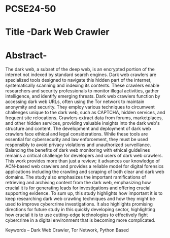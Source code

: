 # PCSE24-50
# Title -Dark Web Crawler
# Abstract-
The dark web, a subset of the deep web, is an encrypted portion of the internet not indexed by standard search engines. Dark web crawlers are specialized tools designed to navigate this hidden part of the internet, systematically scanning and indexing its contents. These crawlers enable researchers and security professionals to monitor illegal activities, gather intelligence, and identify emerging threats. 
Dark web crawlers function by accessing dark web URLs, often using the Tor network to maintain anonymity and security. They employ various techniques to circumvent challenges unique to the dark web, such as CAPTCHA, hidden services, and frequent site relocations. Crawlers extract data from forums, marketplaces, and other hidden services, providing valuable insights into the dark web's structure and content.
The development and deployment of dark web crawlers face ethical and legal considerations. While these tools are essential for cybersecurity and law enforcement, they must be used responsibly to avoid privacy violations and unauthorized surveillance. Balancing the benefits of dark web monitoring with ethical guidelines remains a critical challenge for developers and users of dark web crawlers. This work provides more than just a review; it advances our knowledge of ACN-based web crawlers and provides a reliable model for digital forensics applications including the crawling and scraping of both clear and dark web domains. The study also emphasizes the important ramifications of retrieving and archiving content from the dark web, emphasizing how crucial it is for generating leads for investigations and offering crucial supporting evidence. To sum up, this study highlights how important it is to keep researching dark web crawling techniques and how they might be used to improve cybercrime investigations. It also highlights promising directions for future study in this quickly developing sector, highlighting how crucial it is to use cutting-edge technologies to effectively fight cybercrime in a digital environment that is becoming more complicated.

Keywords – Dark Web Crawler, Tor Network, Python Based 
